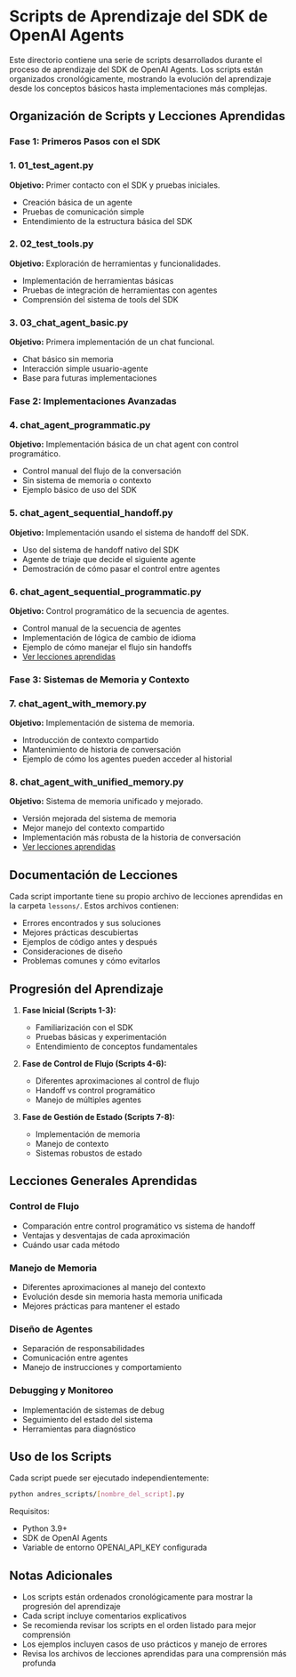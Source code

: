 # Scripts de Aprendizaje del SDK de OpenAI Agents

Este directorio contiene una serie de scripts desarrollados durante el proceso de aprendizaje del SDK de OpenAI Agents. Los scripts están organizados cronológicamente, mostrando la evolución del aprendizaje desde los conceptos básicos hasta implementaciones más complejas.

## Organización de Scripts y Lecciones Aprendidas

### Fase 1: Primeros Pasos con el SDK

### 1. 01_test_agent.py
**Objetivo:** Primer contacto con el SDK y pruebas iniciales.
- Creación básica de un agente
- Pruebas de comunicación simple
- Entendimiento de la estructura básica del SDK

### 2. 02_test_tools.py
**Objetivo:** Exploración de herramientas y funcionalidades.
- Implementación de herramientas básicas
- Pruebas de integración de herramientas con agentes
- Comprensión del sistema de tools del SDK

### 3. 03_chat_agent_basic.py
**Objetivo:** Primera implementación de un chat funcional.
- Chat básico sin memoria
- Interacción simple usuario-agente
- Base para futuras implementaciones

### Fase 2: Implementaciones Avanzadas

### 4. chat_agent_programmatic.py
**Objetivo:** Implementación básica de un chat agent con control programático.
- Control manual del flujo de la conversación
- Sin sistema de memoria o contexto
- Ejemplo básico de uso del SDK

### 5. chat_agent_sequential_handoff.py
**Objetivo:** Implementación usando el sistema de handoff del SDK.
- Uso del sistema de handoff nativo del SDK
- Agente de triaje que decide el siguiente agente
- Demostración de cómo pasar el control entre agentes

### 6. chat_agent_sequential_programmatic.py
**Objetivo:** Control programático de la secuencia de agentes.
- Control manual de la secuencia de agentes
- Implementación de lógica de cambio de idioma
- Ejemplo de cómo manejar el flujo sin handoffs
- [Ver lecciones aprendidas](lessons/sequential_programmatic_lessons.md)

### Fase 3: Sistemas de Memoria y Contexto

### 7. chat_agent_with_memory.py
**Objetivo:** Implementación de sistema de memoria.
- Introducción de contexto compartido
- Mantenimiento de historia de conversación
- Ejemplo de cómo los agentes pueden acceder al historial

### 8. chat_agent_with_unified_memory.py
**Objetivo:** Sistema de memoria unificado y mejorado.
- Versión mejorada del sistema de memoria
- Mejor manejo del contexto compartido
- Implementación más robusta de la historia de conversación
- [Ver lecciones aprendidas](lessons/unified_memory_lessons.md)

## Documentación de Lecciones

Cada script importante tiene su propio archivo de lecciones aprendidas en la carpeta `lessons/`. Estos archivos contienen:
- Errores encontrados y sus soluciones
- Mejores prácticas descubiertas
- Ejemplos de código antes y después
- Consideraciones de diseño
- Problemas comunes y cómo evitarlos

## Progresión del Aprendizaje

1. **Fase Inicial (Scripts 1-3):**
   - Familiarización con el SDK
   - Pruebas básicas y experimentación
   - Entendimiento de conceptos fundamentales

2. **Fase de Control de Flujo (Scripts 4-6):**
   - Diferentes aproximaciones al control de flujo
   - Handoff vs control programático
   - Manejo de múltiples agentes

3. **Fase de Gestión de Estado (Scripts 7-8):**
   - Implementación de memoria
   - Manejo de contexto
   - Sistemas robustos de estado

## Lecciones Generales Aprendidas

### Control de Flujo
- Comparación entre control programático vs sistema de handoff
- Ventajas y desventajas de cada aproximación
- Cuándo usar cada método

### Manejo de Memoria
- Diferentes aproximaciones al manejo del contexto
- Evolución desde sin memoria hasta memoria unificada
- Mejores prácticas para mantener el estado

### Diseño de Agentes
- Separación de responsabilidades
- Comunicación entre agentes
- Manejo de instrucciones y comportamiento

### Debugging y Monitoreo
- Implementación de sistemas de debug
- Seguimiento del estado del sistema
- Herramientas para diagnóstico

## Uso de los Scripts

Cada script puede ser ejecutado independientemente:
```bash
python andres_scripts/[nombre_del_script].py
```

Requisitos:
- Python 3.9+
- SDK de OpenAI Agents
- Variable de entorno OPENAI_API_KEY configurada

## Notas Adicionales

- Los scripts están ordenados cronológicamente para mostrar la progresión del aprendizaje
- Cada script incluye comentarios explicativos
- Se recomienda revisar los scripts en el orden listado para mejor comprensión
- Los ejemplos incluyen casos de uso prácticos y manejo de errores
- Revisa los archivos de lecciones aprendidas para una comprensión más profunda 